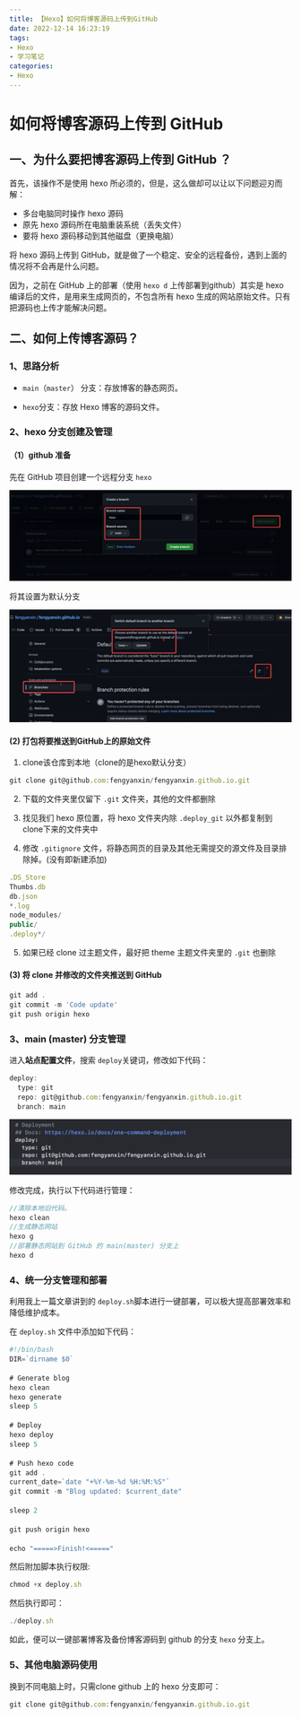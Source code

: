 ```yaml
---
title: 【Hexo】如何将博客源码上传到GitHub
date: 2022-12-14 16:23:19
tags:
- Hexo
- 学习笔记
categories:
- Hexo
---
```


# 如何将博客源码上传到 GitHub

## 一、为什么要把博客源码上传到 GitHub ？

首先，该操作不是使用 hexo 所必须的，但是，这么做却可以让以下问题迎刃而解：

* 多台电脑同时操作 hexo 源码
* 原先 hexo 源码所在电脑重装系统（丢失文件）
* 要将 hexo 源码移动到其他磁盘（更换电脑）

<!-- more -->

将 hexo 源码上传到 GitHub，就是做了一个稳定、安全的远程备份，遇到上面的情况将不会再是什么问题。

因为，之前在 GitHub 上的部署（使用 `hexo d` 上传部署到github）其实是 hexo 编译后的文件，是用来生成网页的，不包含所有 hexo 生成的网站原始文件。只有把源码也上传才能解决问题。

## 二、如何上传博客源码？

### 1、思路分析

* `main`（`master`） 分支：存放博客的静态网页。

* `hexo`分支：存放 Hexo 博客的源码文件。

### 2、hexo 分支创建及管理

#### （1）github 准备

先在 GitHub 项目创建一个远程分支 `hexo`

![](assets/16787834628307.jpg)

将其设置为默认分支

![](assets/16787836604366.jpg)

#### (2) 打包将要推送到GitHub上的原始文件

1. clone该仓库到本地（clone的是hexo默认分支）

```js
git clone git@github.com:fengyanxin/fengyanxin.github.io.git
```

2. 下载的文件夹里仅留下 `.git` 文件夹，其他的文件都删除

3. 找见我们 hexo 原位置，将 hexo 文件夹内除 `.deploy_git` 以外都复制到clone下来的文件夹中

4. 修改 `.gitignore` 文件，将静态网页的目录及其他无需提交的源文件及目录排除掉。(没有即新建添加)

```js
.DS_Store
Thumbs.db
db.json
*.log
node_modules/
public/
.deploy*/
```

5. 如果已经 clone 过主题文件，最好把 theme 主题文件夹里的 `.git` 也删除

#### (3) 将 clone 并修改的文件夹推送到 GitHub

```js
git add .
git commit -m 'Code update'
git push origin hexo
```

### 3、main (master) 分支管理

进入**站点配置文件**，搜索 `deploy`关键词，修改如下代码：

```js
deploy:
  type: git
  repo: git@github.com:fengyanxin/fengyanxin.github.io.git
  branch: main
```

![](assets/16787847648363.jpg)

修改完成，执行以下代码进行管理：

```js
//清除本地旧代码。
hexo clean
//生成静态网站
hexo g
//部署静态网站到 GitHub 的 main(master) 分支上
hexo d
```

### 4、统一分支管理和部署

利用我上一篇文章讲到的 `deploy.sh`脚本进行一键部署，可以极大提高部署效率和降低维护成本。

在 `deploy.sh` 文件中添加如下代码：

```js
#!/bin/bash
DIR=`dirname $0`

# Generate blog
hexo clean
hexo generate
sleep 5

# Deploy
hexo deploy
sleep 5

# Push hexo code
git add .
current_date=`date "+%Y-%m-%d %H:%M:%S"`
git commit -m "Blog updated: $current_date"

sleep 2

git push origin hexo

echo "=====>Finish!<====="
```

然后附加脚本执行权限:

```js
chmod +x deploy.sh
```

然后执行即可：

```js
./deploy.sh
```

如此，便可以一键部署博客及备份博客源码到 github 的分支 `hexo` 分支上。

### 5、其他电脑源码使用

换到不同电脑上时，只需clone github 上的 hexo 分支即可：

```js
git clone git@github.com:fengyanxin/fengyanxin.github.io.git
```


